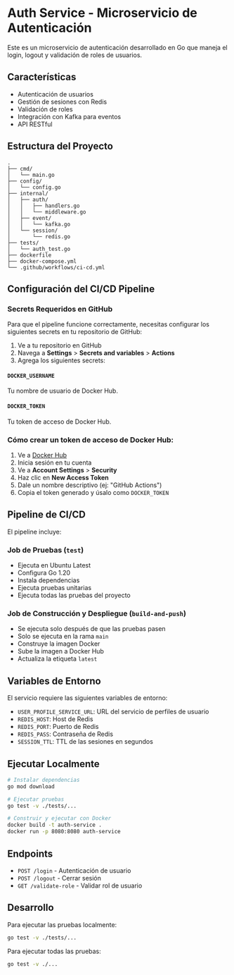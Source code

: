# Auth Service - Microservicio de Autenticación

Este es un microservicio de autenticación desarrollado en Go que maneja el login, logout y validación de roles de usuarios.

## Características

- Autenticación de usuarios
- Gestión de sesiones con Redis
- Validación de roles
- Integración con Kafka para eventos
- API RESTful

## Estructura del Proyecto

```
.
├── cmd/
│   └── main.go
├── config/
│   └── config.go
├── internal/
│   ├── auth/
│   │   ├── handlers.go
│   │   └── middleware.go
│   ├── event/
│   │   └── kafka.go
│   └── session/
│       └── redis.go
├── tests/
│   └── auth_test.go
├── dockerfile
├── docker-compose.yml
└── .github/workflows/ci-cd.yml
```

## Configuración del CI/CD Pipeline

### Secrets Requeridos en GitHub

Para que el pipeline funcione correctamente, necesitas configurar los siguientes secrets en tu repositorio de GitHub:

1. Ve a tu repositorio en GitHub
2. Navega a **Settings** > **Secrets and variables** > **Actions**
3. Agrega los siguientes secrets:

#### `DOCKER_USERNAME`
Tu nombre de usuario de Docker Hub.

#### `DOCKER_TOKEN`
Tu token de acceso de Docker Hub.

### Cómo crear un token de acceso de Docker Hub:

1. Ve a [Docker Hub](https://hub.docker.com)
2. Inicia sesión en tu cuenta
3. Ve a **Account Settings** > **Security**
4. Haz clic en **New Access Token**
5. Dale un nombre descriptivo (ej: "GitHub Actions")
6. Copia el token generado y úsalo como `DOCKER_TOKEN`

## Pipeline de CI/CD

El pipeline incluye:

### Job de Pruebas (`test`)
- Ejecuta en Ubuntu Latest
- Configura Go 1.20
- Instala dependencias
- Ejecuta pruebas unitarias
- Ejecuta todas las pruebas del proyecto

### Job de Construcción y Despliegue (`build-and-push`)
- Se ejecuta solo después de que las pruebas pasen
- Solo se ejecuta en la rama `main`
- Construye la imagen Docker
- Sube la imagen a Docker Hub
- Actualiza la etiqueta `latest`

## Variables de Entorno

El servicio requiere las siguientes variables de entorno:

- `USER_PROFILE_SERVICE_URL`: URL del servicio de perfiles de usuario
- `REDIS_HOST`: Host de Redis
- `REDIS_PORT`: Puerto de Redis
- `REDIS_PASS`: Contraseña de Redis
- `SESSION_TTL`: TTL de las sesiones en segundos

## Ejecutar Localmente

```bash
# Instalar dependencias
go mod download

# Ejecutar pruebas
go test -v ./tests/...

# Construir y ejecutar con Docker
docker build -t auth-service .
docker run -p 8080:8080 auth-service
```

## Endpoints

- `POST /login` - Autenticación de usuario
- `POST /logout` - Cerrar sesión
- `GET /validate-role` - Validar rol de usuario

## Desarrollo

Para ejecutar las pruebas localmente:

```bash
go test -v ./tests/...
```

Para ejecutar todas las pruebas:

```bash
go test -v ./...
```
